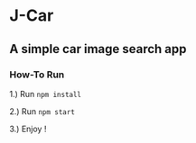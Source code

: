 # J-Car
## A simple car image search app
### How-To Run
1.) Run ``` npm install ```

2.) Run ``` npm start ```

3.) Enjoy !
